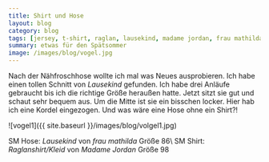 ```yaml
---
title: Shirt und Hose
layout: blog
category: blog
tags: [jersey, t-shirt, raglan, lausekind, madame jordan, frau mathilda, hose]  
summary: etwas für den Spätsommer
image: /images/blog/vogel.jpg
---
```


Nach der Nähfroschhose wollte ich mal was Neues ausprobieren. Ich habe einen tollen Schnitt von *Lausekind* gefunden. Ich habe drei Anläufe gebraucht bis ich die richtige Größe heraußen hatte. Jetzt sitzt sie gut und schaut sehr bequem aus. Um die Mitte ist sie ein bisschen locker. Hier hab ich eine Kordel eingezogen. Und was wäre eine Hose ohne ein Shirt?!


![vogel1]({{ site.baseurl }}/images/blog/volgel1.jpg)

SM Hose: *Lausekind* von *frau mathilda* Größe 86\\
SM Shirt: *Raglanshirt/Kleid* von *Madame Jordan* Größe 98
